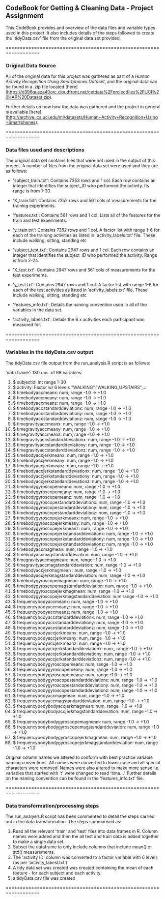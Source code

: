 ## CodeBook for Getting & Cleaning Data - Project Assignment

This CodeBook provides and overview of the data files and variable types used in this project. It also includes details of the steps followed to create the 'tidyData.csv' file from the original data set provided.


==================================================================
### Original Data Source
All of the original data for this project was gathered as part of a *Human Activity Recognition Using Smartphones Dataset*, and the original data can be found in a .zip file located [here] (https://d396qusza40orc.cloudfront.net/getdata%2Fprojectfiles%2FUCI%20HAR%20Dataset.zip).

Further details on how how the data was gathered and the project in general is available [here] (http://archive.ics.uci.edu/ml/datasets/Human+Activity+Recognition+Using+Smartphones).


==================================================================
### Data files used and descriptions
The original data set contains files that were not used in the output of this project. A number of files from the original data set were used and they are as follows:

- 'subject_train.txt': Contains 7353 rows and 1 col. Each row contains an integer that identifies the subject_ID who performed the activity. Its range is from 1-30.

- 'X_train.txt': Contains 7352 rows and 561 cols of measurements for the training experiments. 

- 'features.txt': Contains 561 rows and 1 col. Lists all of the features for the train and test experiments. 

- 'y_train.txt': Contains 7352 rows and 1 col. A factor list with range 1-6 for each of the training activities as listed in 'activity_labels.txt' file. These include walking, sitting, standing etc

- 'subject_test.txt': Contains 2947 rows and 1 col. Each row contains an integer that identifies the subject_ID who performed the activity. Range is from 2-24. 

- 'X_test.txt': Contains 2947 rows and 561 cols of measurements for the test experiments.

- 'y_test.txt': Contains 2947 rows and 1 col. A factor list with range 1-6 for each of the test activities as listed in 'activity_labels.txt' file. These include walking, sitting, standing etc

- 'features_info.txt': Details the naming convention used in all of the variables in the data set.

- 'activity_labels.txt': Details the 6 x activities each participant was measured for. 


==================================================================
### Variables in the tidyData.csv output
The tidyData.csv file output from the run_analysis.R script is as follows:

'data.frame':	180 obs. of  68 variables:
 1. $ subjectid: int  range 1-30
 2. $ activity: Factor w/ 6 levels "WALKING","WALKING_UPSTAIRS",..:
 3. $ timebodyaccmeanx: num,  range -1.0 -> +1.0
 4. $ timebodyaccmeany: num,  range -1.0 -> +1.0
 5. $ timebodyaccmeanz: num,  range -1.0 -> +1.0
 6. $ timebodyaccstandarddeviationx: num,  range -1.0 -> +1.0
 7. $ timebodyaccstandarddeviationy: num,  range -1.0 -> +1.0
 8. $ timebodyaccstandarddeviationz: num,  range -1.0 -> +1.0
 9. $ timegravityaccmeanx: num,  range -1.0 -> +1.0
 10. $ timegravityaccmeany: num,  range -1.0 -> +1.0
 11. $ timegravityaccmeanz: num,  range -1.0 -> +1.0
 12. $ timegravityaccstandarddeviationx: num,  range -1.0 -> +1.0
 13. $ timegravityaccstandarddeviationy: num,  range -1.0 -> +1.0
 14. $ timegravityaccstandarddeviationz: num,  range -1.0 -> +1.0
 15. $ timebodyaccjerkmeanx: num,  range -1.0 -> +1.0
 16. $ timebodyaccjerkmeany: num, range -1.0 -> +1.0
 17. $ timebodyaccjerkmeanz: num,  range -1.0 -> +1.0
 18. $ timebodyaccjerkstandarddeviationx: num,  range -1.0 -> +1.0
 19. $ timebodyaccjerkstandarddeviationy: num,  range -1.0 -> +1.0
 20. $ timebodyaccjerkstandarddeviationz: num,  range -1.0 -> +1.0
 21. $ timebodygyroscopemeanx: num,  range -1.0 -> +1.0
 22. $ timebodygyroscopemeany: num,  range -1.0 -> +1.0
 23. $ timebodygyroscopemeanz: num,  range -1.0 -> +1.0
 24. $ timebodygyroscopestandarddeviationx: num,  range -1.0 -> +1.0
 25. $ timebodygyroscopestandarddeviationy: num,  range -1.0 -> +1.0
 26. $ timebodygyroscopestandarddeviationz: num,  range -1.0 -> +1.0
 27. $ timebodygyroscopejerkmeanx: num,  range -1.0 -> +1.0
 28. $ timebodygyroscopejerkmeany: num,  range -1.0 -> +1.0
 29. $ timebodygyroscopejerkmeanz: num,  range -1.0 -> +1.0
 30. $ timebodygyroscopejerkstandarddeviationx: num,  range -1.0 -> +1.0
 31. $ timebodygyroscopejerkstandarddeviationy: num,  range -1.0 -> +1.0
 32. $ timebodygyroscopejerkstandarddeviationz: num,  range -1.0 -> +1.0
 33. $ timebodyaccmagmean: num,  range -1.0 -> +1.0
 34. $ timebodyaccmagstandarddeviation: num,  range -1.0 -> +1.0
 35. $ timegravityaccmagmean: num,  range -1.0 -> +1.0
 36. $ timegravityaccmagstandarddeviation: num,  range -1.0 -> +1.0
 37. $ timebodyaccjerkmagmean : num,  range -1.0 -> +1.0
 38. $ timebodyaccjerkmagstandarddeviation: num,  range -1.0 -> +1.0
 39. $ timebodygyroscopemagmean: num,  range -1.0 -> +1.0
 40. $ timebodygyroscopemagstandarddeviation: num,  range -1.0 -> +1.0
 41. $ timebodygyroscopejerkmagmean: num,  range -1.0 -> +1.0
 42. $ timebodygyroscopejerkmagstandarddeviation: num  range -1.0 -> +1.0
 43. $ frequencybodyaccmeanx: num,  range -1.0 -> +1.0
 44. $ frequencybodyaccmeany: num,  range -1.0 -> +1.0
 45. $ frequencybodyaccmeanz: num,  range -1.0 -> +1.0
 46. $ frequencybodyaccstandarddeviationx: num,  range -1.0 -> +1.0
 47. $ frequencybodyaccstandarddeviationy: num,  range -1.0 -> +1.0
 48. $ frequencybodyaccstandarddeviationz: num,  range -1.0 -> +1.0
 49. $ frequencybodyaccjerkmeanx: num,  range -1.0 -> +1.0
 50. $ frequencybodyaccjerkmeany: num, range -1.0 -> +1.0
 51. $ frequencybodyaccjerkmeanz: num,  range -1.0 -> +1.0
 52. $ frequencybodyaccjerkstandarddeviationx: num,,  range -1.0 -> +1.0
 53. $ frequencybodyaccjerkstandarddeviationy: num,  range -1.0 -> +1.0
 54. $ frequencybodyaccjerkstandarddeviationz: num,  range -1.0 -> +1.0
 55. $ frequencybodygyroscopemeanx: num,  range -1.0 -> +1.0
 56. $ frequencybodygyroscopemeany: num,  range -1.0 -> +1.0
 57. $ frequencybodygyroscopemeanz: num,  range -1.0 -> +1.0
 58. $ frequencybodygyroscopestandarddeviationx: num,  range -1.0 -> +1.0
 59. $ frequencybodygyroscopestandarddeviationy: num,  range -1.0 -> +1.0
 60. $ frequencybodygyroscopestandarddeviationz: num,  range -1.0 -> +1.0
 61. $ frequencybodyaccmagmean: num,  range -1.0 -> +1.0
 62. $ frequencybodyaccmagstandarddeviation: num,  range -1.0 -> +1.0
 63. $ frequencybodybodyaccjerkmagmean: num,  range -1.0 -> +1.0
 64. $ frequencybodybodyaccjerkmagstandarddeviation: num,  range -1.0 -> +1.0
 65. $ frequencybodybodygyroscopemagmean: num,  range -1.0 -> +1.0
 66. $ frequencybodybodygyroscopemagstandarddeviation: num,  range -1.0 -> +1.0
 67. $ frequencybodybodygyroscopejerkmagmean: num,  range -1.0 -> +1.0
 68. $ frequencybodybodygyroscopejerkmagstandarddeviation: num,  range -1.0 -> +1.0
 
 
Original column names we altered to conform with best practice variable naming conventions. All names were converted to lower case and all special characters were removed. Names were also altered to make more sense i.e. variables that started with 't' were changed to read 'time...'. Further details on the naming convention can be found in the 'features_info.txt' file. 


==================================================================

### Data transformation/processing steps
The run_analysis.R script has been commented to detail the steps carried out in the data transformation. The steps summarised as: 

1. Read all the relevant 'train' and 'test' files into data frames in R. Column names were added and then the all test and train data is added together to make a single data set.
2. Subset the dataframe to only include columns that include mean() or std() measurements.
3. The 'activity ID' column was converted to a factor variable with 6 levels (as per 'activity_labesl.txt')
4. A tidy data set was created was created containing the mean of each feature - for each subject and each activity.
5. a tidyData.csv file was created

==================================================================

